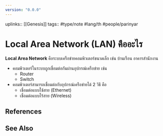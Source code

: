 ```yaml
---
version: "0.0.0"
---
```

uplinks:: [[Genesis]]
tags:: #type/note #lang/th #people/parinyar
# Local Area Network (LAN) คืออะไร
**Local Area Network** คือระบบเครือข่ายคอมพิวเตอร์ขนาดเล็ก เช่น บ้านเรือน อาคารสำนักงาน
- คอมพิวเตอร์ในระบบถูกเชื่อมต่อกันผ่านอุปกรณ์เครือข่าย เช่น
	- Router
	- Switch
- คอมพิวเตอร์สามารถเชื่อมต่อกับอุปกรณ์เครือข่ายได้ 2 วิธี คือ
	- เชื่อมต่อแบบใช้สาย (Ethernet)
	- เชื่อมต่อแบบไร้สาย (Wireless)

## References

## See Also
